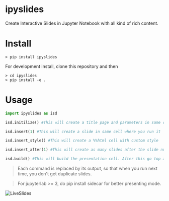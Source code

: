 # ipyslides
Create Interactive Slides in Jupyter Notebook with all kind of rich content. 

# Install
```shell
> pip install ipyslides
```
For development install, clone this repository and then
```shell
> cd ipyslides
> pip install -e .
```

# Usage
```python
import ipyslides as isd 

isd.initilize() #This will create a title page and parameters in same cell

isd.insert(1) #This will create a slide in same cell where you run it 

isd.insert_style() #This will create a %%html cell with custom style

isd.insert_after(1) #This will create as many slides after the slide number 1 as length of list/tuple at cell end

isd.build() #This will build the presentation cell. After this go top and set __slides_mode = True and run all below.
```
> Each command is replaced by its output, so that when you run next time, you don't get duplicate slides. 

> For jupyterlab >= 3, do pip install sidecar for better presenting mode.

![LiveSlides](liveslides.gif)